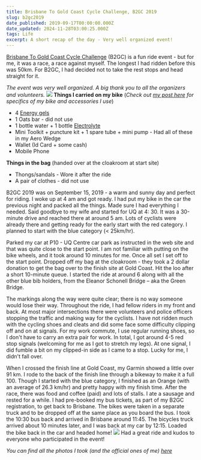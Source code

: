 ```yaml
---
title: Brisbane To Gold Coast Cycle Challenge, B2GC 2019
slug: b2gc2019
date_published: 2019-09-17T00:00:00.000Z
date_updated: 2024-11-28T03:00:25.000Z
tags: Life
excerpt: A short recap of the day - Very well organized event!
---
```


[Brisbane To Gold Coast Cycle Challenge](https://b2gc.com.au) (B2GC) is a fun ride event - but for me, it was a race, a race against myself. The longest I had ridden before this was 50km. For B2GC, I had decided not to take the rest stops and head straight for it.

*The event was very well organized. A big thank you to all the organizers and volunteers.*
![](__GHOST_URL__/content/images/b2gc_2019.jpg)
**Things I carried on my bike** (*Check out [my post here](__GHOST_URL__/blog/commuter-cycling-bag/) for specifics of my bike and accessories I use*)

- 4 [Energy gels](https://www.scienceinsport.com/au/shop-by-need/energy/go-isotonic-energy-gels/sis-go-isotonic-energy-gel-60ml-6-pack-orange)
- 1 Oats bar - did not use
- 1 bottle water + 1 bottle [Electrolyte](https://voostvitamins.com/au/range/isotonics/orange)
- Mini Toolkit + puncture kit + 1 spare tube + mini pump - Had all of these in my Aero Wedge
- Wallet (Id Card + some cash)
- Mobile Phone

**Things in the bag** (handed over at the cloakroom at start site)

- Thongs/sandals - Wore it after the ride
- A pair of clothes - did not use

B2GC 2019 was on September 15, 2019 - a warm and sunny day and perfect for riding. I woke up at 4 am and got ready. I had put my bike in the car the previous night and packed all the things. Made sure I had everything I needed. Said goodbye to my wife and started for UQ at 4: 30. It was a 30-minute drive and reached there at around 5 am. Lots of cyclists were already there and getting ready for the early start with the red category. I planned to start with the blue category (< 25km/hr).

Parked my car at P10 - UQ Centre car park as instructed in the web site and that was quite close to the start point. I am not familiar with putting on the bike wheels, and it took around 10 minutes for me. Once all set I set off to the start point. Dropped off my bag at the cloakroom - they took a 2 dollar donation to get the bag over to the finish site at Gold Coast. Hit the loo after a short 10-minute queue. I started the ride at around 6 along with all the other blue bib holders, from the Eleanor Schonell Bridge – aka the Green Bridge.

The markings along the way were quite clear; there is no way someone would lose their way. Throughout the ride, I had fellow riders in my front and back. At most major intersections there were volunteers and police officers stopping the traffic and making way for the cyclists. I have not ridden much with the cycling shoes and cleats and did some face some difficulty clipping off and on at signals. For my work commute, I use regular running shoes, so I don't have to carry an extra pair for work. In total, I got around 4-5 red stop signals (welcoming for me as I got to stretch my legs). At one signal, I did fumble a bit on my clipped-in side as I came to a stop. Lucky for me, I didn't fall over.

When I crossed the finish line at Gold Coast, my Garmin showed a little over 91 km. I rode to the back of the finish line through a bikeway to make it a full 100. Though I started with the blue category, I finished as an Orange (with an average of 26.3 km/hr) and pretty happy with my finish time. After the race, there was food and coffee (paid) and lots of stalls. I ate a sausage and rested for a while. I had pre-booked my bus tickets, as part of my B2GC registration, to get back to Brisbane. The bikes were taken in a separate truck and to be dropped off at the same place as you board the bus. I took the 10:30 bus back and arrived in Brisbane around 11:45. The bicycles truck arrived about 10 minutes later, and I was back at my car by 12:15. Loaded the bike back in the car and headed home!
![](__GHOST_URL__/content/images/b2gc_2019_collage.jpg)
Had a great ride and kudos to everyone who participated in the event!

*You can find all the photos I took (and the official ones of me) [here](https://photos.app.goo.gl/WVAGhbwdDbstzeUY7)*
